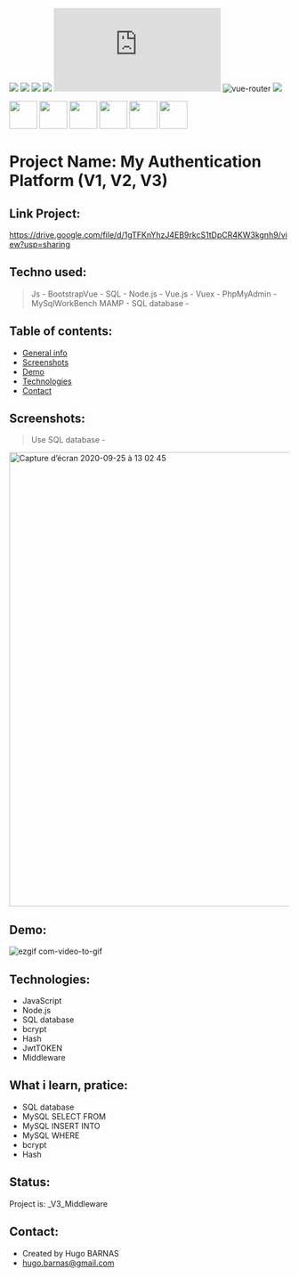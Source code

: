 ![](https://img.shields.io/badge/MySQL-lightgrey?logo=MySQL&color=lightgrey)
![](https://img.shields.io/badge/JavaScript-inactive?logo=JavaScript)
![](https://img.shields.io/badge/Node.js-inactive?logo=Node.js&color=brightgreen)
![](https://img.shields.io/badge/Bootstrap-blueviolet?logo=Bootstrap&color=blueviolet)
![](https://img.shields.io/badge/Vue.js?logo=Vue.js&color=green)
<img src="https://img.shields.io/badge/vue.router-green.svg" alt="vue-router">
![](https://img.shields.io/badge/vuex-made%20in-green)
<p>
<img src="https://user-images.githubusercontent.com/57058997/96007920-477c7780-0e3f-11eb-8e86-15d9c63895e8.png" height="50">
<img src="https://user-images.githubusercontent.com/57058997/96036427-ba4c1980-0e64-11eb-9dd3-6845dd430fc0.png" height="50">
<img src="https://user-images.githubusercontent.com/57058997/96035390-44937e00-0e63-11eb-98ea-7cd329ae927f.png" height="50">
<img src="https://user-images.githubusercontent.com/57058997/96035231-05652d00-0e63-11eb-92a4-62ba187e979c.png" height="50">
<img src="https://user-images.githubusercontent.com/57058997/96006114-6e39ae80-0e3d-11eb-8519-5edda4aeac1b.png" height="50">
<img src="https://user-images.githubusercontent.com/57058997/96035761-c683a700-0e63-11eb-99f8-e125caf76368.png" height="50">
</p>


# Project Name: My Authentication Platform (V1, V2, V3)


## Link Project: 
https://drive.google.com/file/d/1gTFKnYhzJ4EB9rkcS1tDpCR4KW3kgnh9/view?usp=sharing

## Techno used:
> Js -
> BootstrapVue -
> SQL - 
> Node.js -
> Vue.js -
> Vuex -
> PhpMyAdmin -
> MySqlWorkBench
> MAMP -
> SQL database -


## Table of contents:
* [General info](#general-info)
* [Screenshots](#screenshots)
* [Demo](#demo)
* [Technologies](#Technologies)
* [Contact](#contact)


## Screenshots:
> Use SQL database -
<img width="816" alt="Capture d’écran 2020-09-25 à 13 02 45" src="https://user-images.githubusercontent.com/57058997/94259926-98c7d400-ff2f-11ea-89b0-6b61aa8cc0ea.png">

## Demo:
![ezgif com-video-to-gif](https://user-images.githubusercontent.com/57058997/94261601-69669680-ff32-11ea-89b0-5de4bb65c8fb.gif)

## Technologies:
* JavaScript
* Node.js
* SQL database
* bcrypt 
* Hash
* JwtTOKEN
* Middleware

## What i learn, pratice: 
<ul>
 <li>SQL database
 <li>MySQL SELECT FROM
 <li>MySQL INSERT INTO
 <li>MySQL WHERE 
 <li>bcrypt
 <li>Hash
</ul>
 
## Status:
Project is:  _V3_Middleware

## Contact:
* Created by Hugo BARNAS
* hugo.barnas@gmail.com

